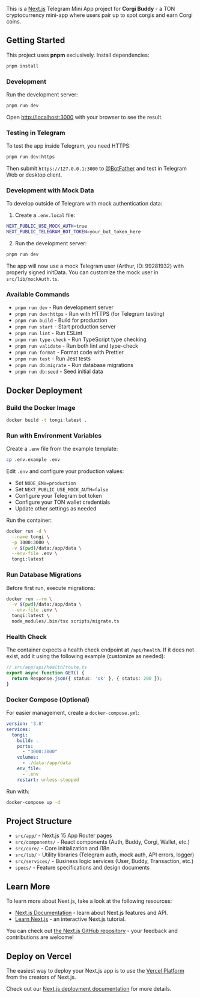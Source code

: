 This is a [Next.js](https://nextjs.org) Telegram Mini App project for **Corgi Buddy** - a TON cryptocurrency mini-app where users pair up to spot corgis and earn Corgi coins.

## Getting Started

This project uses **pnpm** exclusively. Install dependencies:

```bash
pnpm install
```

### Development

Run the development server:

```bash
pnpm run dev
```

Open [http://localhost:3000](http://localhost:3000) with your browser to see the result.

### Testing in Telegram

To test the app inside Telegram, you need HTTPS:

```bash
pnpm run dev:https
```

Then submit `https://127.0.0.1:3000` to [@BotFather](https://t.me/botfather) and test in Telegram Web or desktop client.

### Development with Mock Data

To develop outside of Telegram with mock authentication data:

1. Create a `.env.local` file:
```bash
NEXT_PUBLIC_USE_MOCK_AUTH=true
NEXT_PUBLIC_TELEGRAM_BOT_TOKEN=your_bot_token_here
```

2. Run the development server:
```bash
pnpm run dev
```

The app will now use a mock Telegram user (Arthur, ID: 99281932) with properly signed initData. You can customize the mock user in `src/lib/mockAuth.ts`.

### Available Commands

- `pnpm run dev` - Run development server
- `pnpm run dev:https` - Run with HTTPS (for Telegram testing)
- `pnpm run build` - Build for production
- `pnpm run start` - Start production server
- `pnpm run lint` - Run ESLint
- `pnpm run type-check` - Run TypeScript type checking
- `pnpm run validate` - Run both lint and type-check
- `pnpm run format` - Format code with Prettier
- `pnpm run test` - Run Jest tests
- `pnpm run db:migrate` - Run database migrations
- `pnpm run db:seed` - Seed initial data

## Docker Deployment

### Build the Docker Image

```bash
docker build -t tongi:latest .
```

### Run with Environment Variables

Create a `.env` file from the example template:

```bash
cp .env.example .env
```

Edit `.env` and configure your production values:
- Set `NODE_ENV=production`
- Set `NEXT_PUBLIC_USE_MOCK_AUTH=false`
- Configure your Telegram bot token
- Configure your TON wallet credentials
- Update other settings as needed

Run the container:

```bash
docker run -d \
  --name tongi \
  -p 3000:3000 \
  -v $(pwd)/data:/app/data \
  --env-file .env \
  tongi:latest
```

### Run Database Migrations

Before first run, execute migrations:

```bash
docker run --rm \
  -v $(pwd)/data:/app/data \
  --env-file .env \
  tongi:latest \
  node_modules/.bin/tsx scripts/migrate.ts
```

### Health Check

The container expects a health check endpoint at `/api/health`. If it does not exist, add it using the following example (customize as needed):

```typescript
// src/app/api/health/route.ts
export async function GET() {
  return Response.json({ status: 'ok' }, { status: 200 });
}
```

### Docker Compose (Optional)

For easier management, create a `docker-compose.yml`:

```yaml
version: '3.8'
services:
  tongi:
    build: .
    ports:
      - "3000:3000"
    volumes:
      - ./data:/app/data
    env_file:
      - .env
    restart: unless-stopped
```

Run with:

```bash
docker-compose up -d
```

## Project Structure

- `src/app/` - Next.js 15 App Router pages
- `src/components/` - React components (Auth, Buddy, Corgi, Wallet, etc.)
- `src/core/` - Core initialization and i18n
- `src/lib/` - Utility libraries (Telegram auth, mock auth, API errors, logger)
- `src/services/` - Business logic services (User, Buddy, Transaction, etc.)
- `specs/` - Feature specifications and design documents

## Learn More

To learn more about Next.js, take a look at the following resources:

- [Next.js Documentation](https://nextjs.org/docs) - learn about Next.js features and API.
- [Learn Next.js](https://nextjs.org/learn) - an interactive Next.js tutorial.

You can check out [the Next.js GitHub repository](https://github.com/vercel/next.js) - your feedback and contributions are welcome!

## Deploy on Vercel

The easiest way to deploy your Next.js app is to use the [Vercel Platform](https://vercel.com/new?utm_medium=default-template&filter=next.js&utm_source=create-next-app&utm_campaign=create-next-app-readme) from the creators of Next.js.

Check out our [Next.js deployment documentation](https://nextjs.org/docs/app/building-your-application/deploying) for more details.
